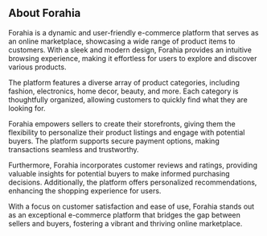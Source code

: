 ## About Forahia

Forahia is a dynamic and user-friendly e-commerce platform that serves as an online marketplace, showcasing a wide range of product items to customers. With a sleek and modern design, Forahia provides an intuitive browsing experience, making it effortless for users to explore and discover various products.

The platform features a diverse array of product categories, including fashion, electronics, home decor, beauty, and more. Each category is thoughtfully organized, allowing customers to quickly find what they are looking for.

Forahia empowers sellers to create their storefronts, giving them the flexibility to personalize their product listings and engage with potential buyers. The platform supports secure payment options, making transactions seamless and trustworthy.

Furthermore, Forahia incorporates customer reviews and ratings, providing valuable insights for potential buyers to make informed purchasing decisions. Additionally, the platform offers personalized recommendations, enhancing the shopping experience for users.

With a focus on customer satisfaction and ease of use, Forahia stands out as an exceptional e-commerce platform that bridges the gap between sellers and buyers, fostering a vibrant and thriving online marketplace.
